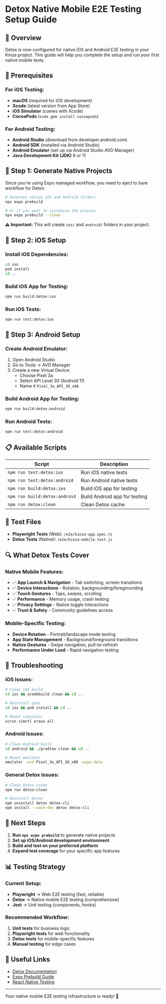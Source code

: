# Detox Native Mobile E2E Testing Setup Guide

## 📱 Overview
Detox is now configured for native iOS and Android E2E testing in your Kinza project. This guide will help you complete the setup and run your first native mobile tests.

## 🚀 Prerequisites

### For iOS Testing:
- **macOS** (required for iOS development)
- **Xcode** (latest version from App Store)
- **iOS Simulator** (comes with Xcode)
- **CocoaPods** (`sudo gem install cocoapods`)

### For Android Testing:
- **Android Studio** (download from developer.android.com)
- **Android SDK** (installed via Android Studio)
- **Android Emulator** (set up via Android Studio AVD Manager)
- **Java Development Kit (JDK)** 8 or 11

## 🔧 Step 1: Generate Native Projects

Since you're using Expo managed workflow, you need to eject to bare workflow for Detox:

```bash
# Generate native iOS and Android folders
npx expo prebuild

# Or if you want to customize the process
npx expo prebuild --clean
```

**⚠️ Important:** This will create `ios/` and `android/` folders in your project.

## 🍎 Step 2: iOS Setup

### Install iOS Dependencies:
```bash
cd ios
pod install
cd ..
```

### Build iOS App for Testing:
```bash
npm run build:detox:ios
```

### Run iOS Tests:
```bash
npm run test:detox:ios
```

## 🤖 Step 3: Android Setup

### Create Android Emulator:
1. Open Android Studio
2. Go to Tools → AVD Manager
3. Create a new Virtual Device:
   - Choose Pixel 3a
   - Select API Level 30 (Android 11)
   - Name it `Pixel_3a_API_30_x86`

### Build Android App for Testing:
```bash
npm run build:detox:android
```

### Run Android Tests:
```bash
npm run test:detox:android
```

## 📋 Available Scripts

| Script | Description |
|--------|-------------|
| `npm run test:detox:ios` | Run iOS native tests |
| `npm run test:detox:android` | Run Android native tests |
| `npm run build:detox:ios` | Build iOS app for testing |
| `npm run build:detox:android` | Build Android app for testing |
| `npm run detox:clean` | Clean Detox cache |

## 🧪 Test Files

- **Playwright Tests** (Web): `/e2e/kinza-app.spec.ts`
- **Detox Tests** (Native): `/e2e/kinza-mobile.test.js`

## 🔍 What Detox Tests Cover

### Native Mobile Features:
- ✅ **App Launch & Navigation** - Tab switching, screen transitions
- ✅ **Device Interactions** - Rotation, backgrounding/foregrounding
- ✅ **Touch Gestures** - Taps, swipes, scrolling
- ✅ **Performance** - Memory usage, crash testing
- ✅ **Privacy Settings** - Native toggle interactions
- ✅ **Trust & Safety** - Community guidelines access

### Mobile-Specific Testing:
- **Device Rotation** - Portrait/landscape mode testing
- **App State Management** - Background/foreground transitions
- **Native Gestures** - Swipe navigation, pull-to-refresh
- **Performance Under Load** - Rapid navigation testing

## 🐛 Troubleshooting

### iOS Issues:
```bash
# Clean iOS build
cd ios && xcodebuild clean && cd ..

# Reinstall pods
cd ios && pod install && cd ..

# Reset simulator
xcrun simctl erase all
```

### Android Issues:
```bash
# Clean Android build
cd android && ./gradlew clean && cd ..

# Reset emulator
emulator -avd Pixel_3a_API_30_x86 -wipe-data
```

### General Detox Issues:
```bash
# Clean Detox cache
npm run detox:clean

# Reinstall Detox
npm uninstall detox detox-cli
npm install --save-dev detox detox-cli
```

## 🚀 Next Steps

1. **Run `npx expo prebuild`** to generate native projects
2. **Set up iOS/Android development environment**
3. **Build and test on your preferred platform**
4. **Expand test coverage** for your specific app features

## 📊 Testing Strategy

### Current Setup:
- **Playwright** → Web E2E testing (fast, reliable)
- **Detox** → Native mobile E2E testing (comprehensive)
- **Jest** → Unit testing (components, hooks)

### Recommended Workflow:
1. **Unit tests** for business logic
2. **Playwright tests** for web functionality
3. **Detox tests** for mobile-specific features
4. **Manual testing** for edge cases

## 🔗 Useful Links

- [Detox Documentation](https://wix.github.io/Detox/)
- [Expo Prebuild Guide](https://docs.expo.dev/workflow/prebuild/)
- [React Native Testing](https://reactnative.dev/docs/testing-overview)

---

Your native mobile E2E testing infrastructure is ready! 🎉
